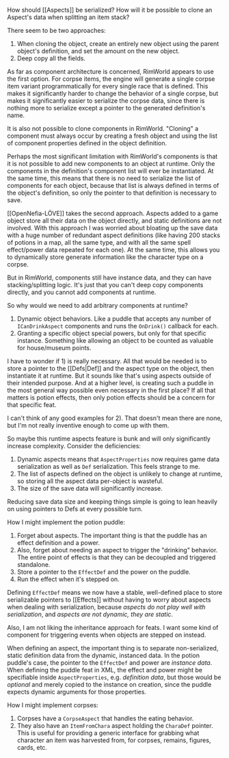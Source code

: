 How should [[Aspects]] be serialized? How will it be possible to clone an Aspect's data when splitting an item stack?

There seem to be two approaches: 

1. When cloning the object, create an entirely new object using the parent object's definition, and set the amount on the new object.
2. Deep copy all the fields.

As far as component architecture is concerned, RimWorld appears to use the first option. For corpse items, the engine will generate a single corpse item variant programmatically for every single race that is defined. This makes it significantly harder to change the behavior of a single corpse, but makes it significantly easier to serialize the corpse data, since there is nothing more to serialize except a pointer to the generated definition's name.

It is also not possible to clone components in RimWorld. "Cloning" a component must always occur by creating a fresh object and using the list of component properties defined in the object definition.

Perhaps the most significant limitation with RimWorld's components is that it is not possible to add new components to an object at runtime. Only the components in the definition's component list will ever be instantiated. At the same time, this means that there is no need to serialize the list of components for each object, because that list is always defined in terms of the object's definition, so only the pointer to that definition is necessary to save.

[[OpenNefia-LÖVE]] takes the second approach. Aspects added to a game object store all their data on the object directly, and static definitions are not involved. With this approach I was worried about bloating up the save data with a huge number of redundant aspect definitions (like having 200 stacks of potions in a map, all the same type, and with all the same spell effect/power data repeated for each one). At the same time, this allows you to dynamically store generate information like the character type on a corpse.

But in RimWorld, components still have instance data, and they can have stacking/splitting logic. It's just that you can't deep copy components directly, and you cannot add components at runtime.

So why would we need to add arbitrary components at runtime?

1. Dynamic object behaviors. Like a puddle that accepts any number of `ICanDrinkAspect` components and runs the `OnDrink()` callback for each.
2. Granting a specific object special powers, but only for that specific instance. Something like allowing an object to be counted as valuable for house/museum points.

I have to wonder if 1) is really necessary. All that would be needed is to store a pointer to the [[Defs|Def]] and the aspect type on the object, then instantiate it at runtime. But it sounds like that's using aspects outside of their intended purpose. And at a higher level, is creating such a puddle in the most general way possible even necessary in the first place? If all that matters is potion effects, then only potion effects should be a concern for that specific feat.

I can't think of any good examples for 2). That doesn't mean there are none, but I'm not really inventive enough to come up with them.

So maybe this runtime aspects feature is bunk and will only significantly increase complexity. Consider the deficiencies:

1. Dynamic aspects means that `AspectProperties` now requires game data serialization as well as `Def` serialization. This feels strange to me.
2. The list of aspects defined on the object is unlikely to change at runtime, so storing all the aspect data per-object is wasteful.
3. The size of the save data will significantly increase.

Reducing save data size and keeping things simple is going to lean heavily on using pointers to Defs at every possible turn.

How I might implement the potion puddle:

1. Forget about aspects. The important thing is that the puddle has an effect definition and a power.
2. Also, forget about needing an aspect to trigger the "drinking" behavior. The entire point of effects is that they can be decoupled and triggered standalone.
3. Store a pointer to the `EffectDef` and the power on the puddle.
4. Run the effect when it's stepped on.

Defining `EffectDef` means we now have a stable, well-defined place to store serializable pointers to [[Effects]] without having to worry about aspects when dealing with serialization, because *aspects do not play well with serialization*, and *aspects are not dynamic, they are static*.

Also, I am not liking the inheritance approach for feats. I want some kind of component for triggering events when objects are stepped on instead.

When defining an aspect, the important thing is to separate non-serialized, static definition data from the dynamic, instanced data. In the potion puddle's case, the pointer to the `EffectDef` and power are *instance data*. When defining the puddle feat in XML, the effect and power might be specifiable inside `AspectProperties`, e.g. *definition data*, but those would be *optional* and merely copied to the instance on creation, since the puddle expects dynamic arguments for those properties.

How I might implement corpses:

1. Corpses have a `CorpseAspect` that handles the eating behavior.
2. They also have an `ItemFromChara` aspect holding the `CharaDef` pointer. This is useful for providing a generic interface for grabbing what character an item was harvested from, for corpses, remains, figures, cards, etc.